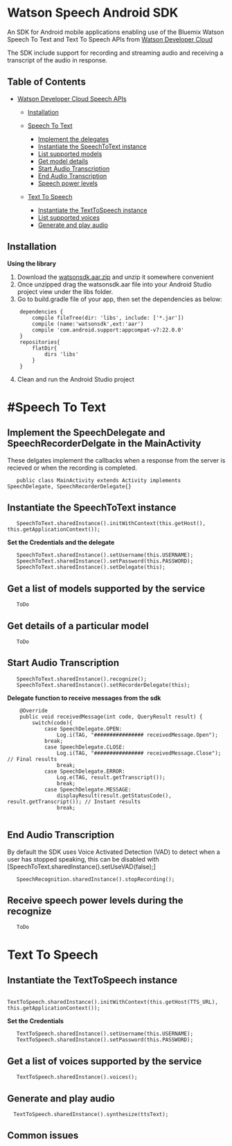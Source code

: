 Watson Speech Android SDK
=====================

An SDK for Android mobile applications enabling use of the Bluemix Watson Speech To Text and Text To Speech APIs from [Watson Developer Cloud][wdc]

The SDK include support for recording and streaming audio and receiving a transcript of the audio in response.


Table of Contents
-----------------
* [Watson Developer Cloud Speech APIs][wdc]

    * [Installation](#installation)

    * [Speech To Text](#speech-to-text)
        * [Implement the delegates](#implement-the-speechdelegate-and-speechrecorderdelegate-in-the-mainactivity)
    	* [Instantiate the SpeechToText instance](#instantiate-the-speechtotext-instance)
    	* [List supported models](#get-a-list-of-models-supported-by-the-service)
    	* [Get model details](#get-details-of-a-particular-model)
    	* [Start Audio Transcription](#start-audio-transcription)
    	* [End Audio Transcription](#end-audio-transcription)
    	* [Speech power levels](#receive-speech-power-levels-during-the-recognize)

	* [Text To Speech](#text-to-speech)
    	* [Instantiate the TextToSpeech instance](#instantiate-the-texttospeech-instance)
    	* [List supported voices](#get-a-list-of-voices-supported-by-the-service)
    	* [Generate and play audio](#generate-and-play-audio)

Installation
------------

**Using the library**

1. Download the [watsonsdk.aar.zip](https://git.hursley.ibm.com/w3bluemix/WatsonAndroidSpeechSDK/blob/master/speech-android-wrapper/build/outputs/aar/watsonsdk.aar.zip) and unzip it somewhere convenient
2. Once unzipped drag the watsonsdk.aar file into your Android Studio project view under the libs folder.
3. Go to build.gradle file of your app, then set the dependencies as below:
```
    dependencies {
        compile fileTree(dir: 'libs', include: ['*.jar'])
        compile (name:'watsonsdk',ext:'aar')
        compile 'com.android.support:appcompat-v7:22.0.0'
    }
    repositories{
        flatDir{
            dirs 'libs'
        }
    }
```
4. Clean and run the Android Studio project

#Speech To Text
===============

Implement the SpeechDelegate and SpeechRecorderDelgate in the MainActivity
--------------------------------------------------------------------------

These delgates implement the callbacks when a response from the server is recieved or when the recording is completed.

```
   public class MainActivity extends Activity implements SpeechDelegate, SpeechRecorderDelegate{}
```

Instantiate the SpeechToText instance
-------------------------------------

```
   SpeechToText.sharedInstance().initWithContext(this.getHost(), this.getApplicationContext());
```

**Set the Credentials and the delegate**

```
   SpeechToText.sharedInstance().setUsername(this.USERNAME);
   SpeechToText.sharedInstance().setPassword(this.PASSWORD);
   SpeechToText.sharedInstance().setDelegate(this);
```

Get a list of models supported by the service
------------------------------

```
   ToDo
```

Get details of a particular model
------------------------------

```
   ToDo
```

Start Audio Transcription
------------------------------

```
   SpeechToText.sharedInstance().recognize();
   SpeechToText.sharedInstance().setRecorderDelegate(this);
```

**Delegate function to receive messages from the sdk**

```
	@Override
	public void receivedMessage(int code, QueryResult result) {
		switch(code){
			case SpeechDelegate.OPEN:
				Log.i(TAG, "################ receivedMessage.Open");
			break;
			case SpeechDelegate.CLOSE:
				Log.i(TAG, "################ receivedMessage.Close"); // Final results
				break;
			case SpeechDelegate.ERROR:
				Log.e(TAG, result.getTranscript());
				break;
			case SpeechDelegate.MESSAGE:
				displayResult(result.getStatusCode(), result.getTranscript()); // Instant results
				break;
	
```

End Audio Transcription
------------------------------

By default the SDK uses Voice Activated Detection (VAD) to detect when a user has stopped speaking, this can be disabled with [SpeechToText.sharedInstance().setUseVAD(false);]

```
   SpeechRecognition.sharedInstance().stopRecording();
```

Receive speech power levels during the recognize
------------------------------

```
   ToDo
```


Text To Speech
==============

Instantiate the TextToSpeech instance
------------------------------

```
   TextToSpeech.sharedInstance().initWithContext(this.getHost(TTS_URL), this.getApplicationContext());
```

**Set the Credentials**

```
   TextToSpeech.sharedInstance().setUsername(this.USERNAME);
   TextToSpeech.sharedInstance().setPassword(this.PASSWORD);
```

Get a list of voices supported by the service
------------------------------

```
   TextToSpeech.sharedInstance().voices();
```

Generate and play audio
------------------------------

```
  TextToSpeech.sharedInstance().synthesize(ttsText);
```

Common issues
-------------


[wdc]: http://www.ibm.com/smarterplanet/us/en/ibmwatson/developercloud/apis/#!/speech-to-text
